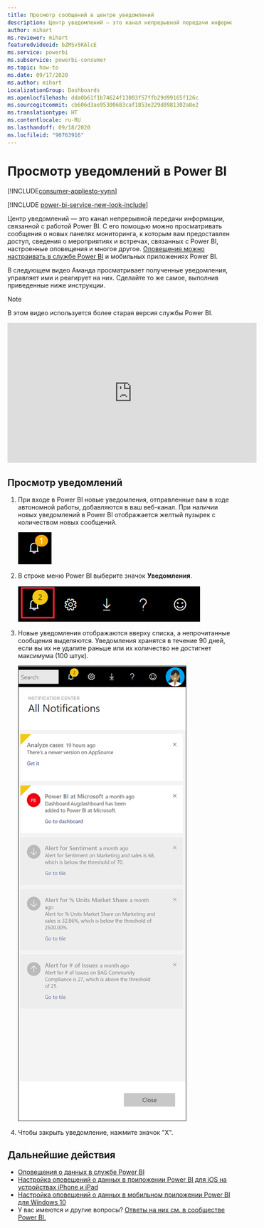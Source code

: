 ```yaml
---
title: Просмотр сообщений в центре уведомлений
description: Центр уведомлений — это канал непрерывной передачи информации, связанной с работой Power BI.
author: mihart
ms.reviewer: mihart
featuredvideoid: bZMSv5KAlcE
ms.service: powerbi
ms.subservice: powerbi-consumer
ms.topic: how-to
ms.date: 09/17/2020
ms.author: mihart
LocalizationGroup: Dashboards
ms.openlocfilehash: dda0b61f1b74624f13003f57ffb29d99165f126c
ms.sourcegitcommit: cb606d3ae95300683caf1853e229d8981302a8e2
ms.translationtype: HT
ms.contentlocale: ru-RU
ms.lasthandoff: 09/18/2020
ms.locfileid: "90763916"
---
```

# <a name="view-power-bi-notifications"></a>Просмотр уведомлений в Power BI

[!INCLUDE[consumer-appliesto-yynn](../includes/consumer-appliesto-yynn.md)]

[!INCLUDE [power-bi-service-new-look-include](../includes/power-bi-service-new-look-include.md)]

Центр уведомлений — это канал непрерывной передачи информации, связанной с работой Power BI. С его помощью можно просматривать сообщения о новых панелях мониторинга, к которым вам предоставлен доступ, сведения о мероприятиях и встречах, связанных с Power BI, настроенные оповещения и многое другое. [Оповещения можно настраивать в службе Power BI](end-user-alerts.md) и мобильных приложениях Power BI.

В следующем видео Аманда просматривает полученные уведомления, управляет ими и реагирует на них. Сделайте то же самое, выполнив приведенные ниже инструкции.    

> [!NOTE]
> В этом видео используется более старая версия службы Power BI. 

<iframe width="560" height="315" src="https://www.youtube.com/embed/bZMSv5KAlcE" frameborder="0" allowfullscreen></iframe>

## <a name="view-your-notifications"></a>Просмотр уведомлений
1. При входе в Power BI новые уведомления, отправленные вам в ходе автономной работы, добавляются в ваш веб-канал. При наличии новых уведомлений в Power BI отображается желтый пузырек с количеством новых сообщений.
   
   ![значок нового уведомления](./media/end-user-notification-center/power-bi-new-notifications.png)
2. В строке меню Power BI выберите значок **Уведомления**.
   
   ![Верхняя строка меню с выбранным значком уведомлений](./media/end-user-notification-center/power-bi-notification-icon.png)
3. Новые уведомления отображаются вверху списка, а непрочитанные сообщения выделяются. Уведомления хранятся в течение 90 дней, если вы их не удалите раньше или их количество не достигнет максимума (100 штук).
   
   ![Центр уведомлений](./media/end-user-notification-center/power-bi-notifications-center.png)
4. Чтобы закрыть уведомление, нажмите значок "X".

## <a name="next-steps"></a>Дальнейшие действия
* [Оповещения о данных в службе Power BI](end-user-alerts.md)
* [Настройка оповещений о данных в приложении Power BI для iOS на устройствах iPhone и iPad](mobile/mobile-set-data-alerts-in-the-mobile-apps.md)
* [Настройка оповещений о данных в мобильном приложении Power BI для Windows 10](mobile/mobile-set-data-alerts-in-the-mobile-apps.md)
* У вас имеются и другие вопросы? [Ответы на них см. в сообществе Power BI.](https://community.powerbi.com/)

